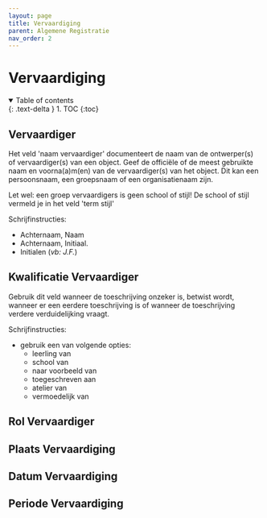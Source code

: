 ```yaml
---
layout: page
title: Vervaardiging
parent: Algemene Registratie
nav_order: 2
---
```


# **Vervaardiging** 

<details open markdown="block">
  <summary>
    Table of contents
  </summary>
  {: .text-delta }
1. TOC
{:toc}
</details>

## **Vervaardiger**

Het veld 'naam vervaardiger' documenteert de naam van de ontwerper(s) of vervaardiger(s) van een object. Geef de officiële of de meest gebruikte naam en voorna(a)m(en) van de vervaardiger(s) van het object. Dit kan een persoonsnaam, een groepsnaam of een organisatienaam zijn.

Let wel: een groep vervaardigers is geen school of stijl! De school of stijl vermeld je in het veld 'term stijl'

Schrijfinstructies:
- Achternaam, Naam
- Achternaam, Initiaal.
- Initialen (*vb: J.F.*)

## **Kwalificatie Vervaardiger**

Gebruik dit veld wanneer de toeschrijving onzeker is, betwist wordt, wanneer er een eerdere toeschrijving is of wanneer de toeschrijving verdere verduidelijking vraagt.

Schrijfinstructies:
- gebruik een van volgende opties:
  - leerling van
  - school van
  - naar voorbeeld van
  - toegeschreven aan
  - atelier van
  - vermoedelijk van

## **Rol Vervaardiger**


## **Plaats Vervaardiging**


## **Datum Vervaardiging**


## **Periode Vervaardiging**
